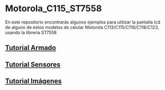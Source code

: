 # Motorola_C115_ST7558

En este repositorio encontrarás algunos ejemplos para utilizar la pantalla lcd de alguno de estos modelos de celular Motorola C113/C115/C116/C118/C123, usando la libreria ST7558

## [Tutorial Armado](https://www.youtube.com/watch?v=PXP-V2fyNcc)

## [Tutorial Sensores](https://www.youtube.com/watch?v=mt-SsVCwMzI)

## [Tutorial Imágenes](https://www.youtube.com/watch?v=gtqe7BLcQFo)


